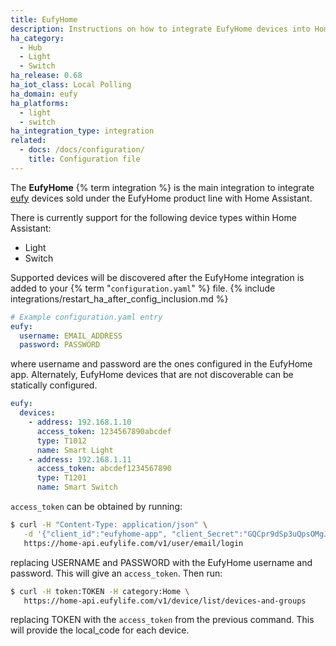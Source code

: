 ```yaml
---
title: EufyHome
description: Instructions on how to integrate EufyHome devices into Home Assistant.
ha_category:
  - Hub
  - Light
  - Switch
ha_release: 0.68
ha_iot_class: Local Polling
ha_domain: eufy
ha_platforms:
  - light
  - switch
ha_integration_type: integration
related:
  - docs: /docs/configuration/
    title: Configuration file
---
```


The **EufyHome** {% term integration %} is the main integration to integrate [eufy](https://eufy.com/) devices sold under the EufyHome product line with Home Assistant.

There is currently support for the following device types within Home Assistant:

- Light
- Switch

Supported devices will be discovered after the EufyHome integration is added to your {% term "`configuration.yaml`" %} file.
{% include integrations/restart_ha_after_config_inclusion.md %}

```yaml
# Example configuration.yaml entry
eufy:
  username: EMAIL_ADDRESS
  password: PASSWORD
```

where username and password are the ones configured in the EufyHome app. Alternately, EufyHome devices that are not discoverable can be statically configured.

```yaml
eufy:
  devices:
    - address: 192.168.1.10
      access_token: 1234567890abcdef
      type: T1012
      name: Smart Light
    - address: 192.168.1.11
      access_token: abcdef1234567890
      type: T1201
      name: Smart Switch
```

`access_token` can be obtained by running:

```bash
$ curl -H "Content-Type: application/json" \
   -d '{"client_id":"eufyhome-app", "client_Secret":"GQCpr9dSp3uQpsOMgJ4xQ", "email":"USERNAME", "password":"PASSWORD"}' \
   https://home-api.eufylife.com/v1/user/email/login
```

replacing USERNAME and PASSWORD with the EufyHome username and password. This will give an `access_token`. Then run:

```bash
$ curl -H token:TOKEN -H category:Home \
   https://home-api.eufylife.com/v1/device/list/devices-and-groups
```

replacing TOKEN with the `access_token` from the previous command. This will provide the local_code for each device.
